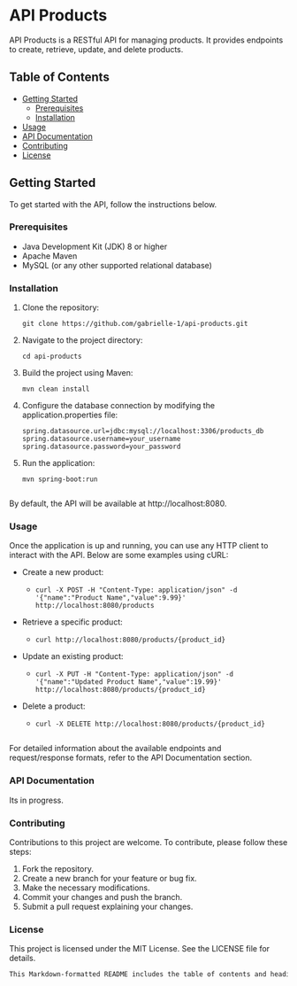 # API Products

API Products is a RESTful API for managing products. It provides endpoints to create, retrieve, update, and delete products.

## Table of Contents

- [Getting Started](#getting-started)
  - [Prerequisites](#prerequisites)
  - [Installation](#installation)
- [Usage](#usage)
- [API Documentation](#api-documentation)
- [Contributing](#contributing)
- [License](#license)

## Getting Started

To get started with the API, follow the instructions below.

### Prerequisites

- Java Development Kit (JDK) 8 or higher
- Apache Maven
- MySQL (or any other supported relational database)

### Installation

1. Clone the repository:

   ```shell
   git clone https://github.com/gabrielle-1/api-products.git

2. Navigate to the project directory:

   ```shell
   cd api-products
   
3. Build the project using Maven:

   ```shell
   mvn clean install
   
4. Configure the database connection by modifying the application.properties file:

   ```shell
   spring.datasource.url=jdbc:mysql://localhost:3306/products_db
   spring.datasource.username=your_username
   spring.datasource.password=your_password
   
5. Run the application:

   ```shell
   mvn spring-boot:run


By default, the API will be available at http://localhost:8080.


### Usage

Once the application is up and running, you can use any HTTP client to interact with the API. Below are some examples using cURL:

- Create a new product:
  - ```shell
    curl -X POST -H "Content-Type: application/json" -d '{"name":"Product Name","value":9.99}' http://localhost:8080/products
- Retrieve a specific product:
  - ```shell
    curl http://localhost:8080/products/{product_id}
- Update an existing product:
  - ```shell
    curl -X PUT -H "Content-Type: application/json" -d '{"name":"Updated Product Name","value":19.99}' http://localhost:8080/products/{product_id}
- Delete a product:
  - ```shell
    curl -X DELETE http://localhost:8080/products/{product_id}


For detailed information about the available endpoints and request/response formats, refer to the API Documentation section.


### API Documentation
Its in progress.
<!-- The API documentation is automatically generated using Swagger. Once the application is running, you can access the Swagger UI by visiting http://localhost:8080/swagger-ui.html in your browser. It provides an interactive interface to explore and test the API endpoints.
-->

### Contributing
Contributions to this project are welcome. To contribute, please follow these steps:

1. Fork the repository.
2. Create a new branch for your feature or bug fix.
3. Make the necessary modifications.
4. Commit your changes and push the branch.
5. Submit a pull request explaining your changes.

### License

This project is licensed under the MIT License. See the LICENSE file for details.

```css
This Markdown-formatted README includes the table of contents and headings for each section, making it easier to navigate and read the document. Feel free to use and modify this template according to your project's needs.
